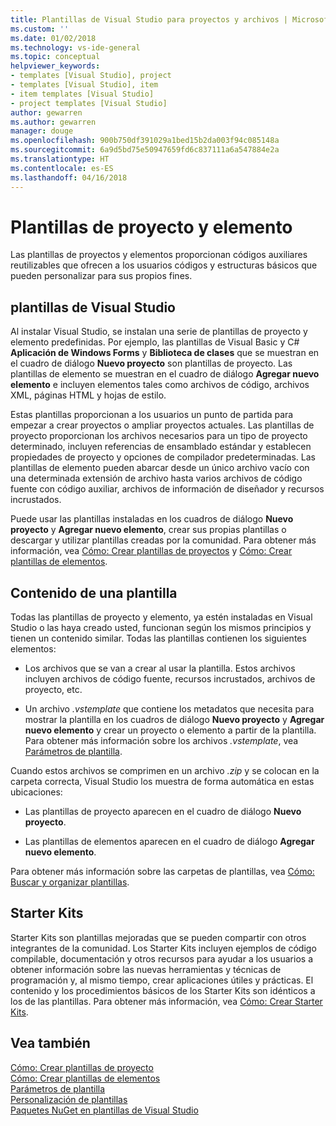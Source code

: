 ```yaml
---
title: Plantillas de Visual Studio para proyectos y archivos | Microsoft Docs
ms.custom: ''
ms.date: 01/02/2018
ms.technology: vs-ide-general
ms.topic: conceptual
helpviewer_keywords:
- templates [Visual Studio], project
- templates [Visual Studio], item
- item templates [Visual Studio]
- project templates [Visual Studio]
author: gewarren
ms.author: gewarren
manager: douge
ms.openlocfilehash: 900b750df391029a1bed15b2da003f94c085148a
ms.sourcegitcommit: 6a9d5bd75e50947659fd6c837111a6a547884e2a
ms.translationtype: HT
ms.contentlocale: es-ES
ms.lasthandoff: 04/16/2018
---
```

# <a name="project-and-item-templates"></a>Plantillas de proyecto y elemento

Las plantillas de proyectos y elementos proporcionan códigos auxiliares reutilizables que ofrecen a los usuarios códigos y estructuras básicos que pueden personalizar para sus propios fines.

## <a name="visual-studio-templates"></a>plantillas de Visual Studio

Al instalar Visual Studio, se instalan una serie de plantillas de proyecto y elemento predefinidas. Por ejemplo, las plantillas de Visual Basic y C# **Aplicación de Windows Forms** y **Biblioteca de clases** que se muestran en el cuadro de diálogo **Nuevo proyecto** son plantillas de proyecto. Las plantillas de elemento se muestran en el cuadro de diálogo **Agregar nuevo elemento** e incluyen elementos tales como archivos de código, archivos XML, páginas HTML y hojas de estilo.

Estas plantillas proporcionan a los usuarios un punto de partida para empezar a crear proyectos o ampliar proyectos actuales. Las plantillas de proyecto proporcionan los archivos necesarios para un tipo de proyecto determinado, incluyen referencias de ensamblado estándar y establecen propiedades de proyecto y opciones de compilador predeterminadas. Las plantillas de elemento pueden abarcar desde un único archivo vacío con una determinada extensión de archivo hasta varios archivos de código fuente con código auxiliar, archivos de información de diseñador y recursos incrustados.

Puede usar las plantillas instaladas en los cuadros de diálogo **Nuevo proyecto** y **Agregar nuevo elemento**, crear sus propias plantillas o descargar y utilizar plantillas creadas por la comunidad. Para obtener más información, vea [Cómo: Crear plantillas de proyectos](../ide/how-to-create-project-templates.md) y [Cómo: Crear plantillas de elementos](../ide/how-to-create-item-templates.md).

## <a name="contents-of-a-template"></a>Contenido de una plantilla

Todas las plantillas de proyecto y elemento, ya estén instaladas en Visual Studio o las haya creado usted, funcionan según los mismos principios y tienen un contenido similar. Todas las plantillas contienen los siguientes elementos:

- Los archivos que se van a crear al usar la plantilla. Estos archivos incluyen archivos de código fuente, recursos incrustados, archivos de proyecto, etc.

- Un archivo *.vstemplate* que contiene los metadatos que necesita para mostrar la plantilla en los cuadros de diálogo **Nuevo proyecto** y **Agregar nuevo elemento** y crear un proyecto o elemento a partir de la plantilla. Para obtener más información sobre los archivos *.vstemplate*, vea [Parámetros de plantilla](../ide/template-parameters.md).

Cuando estos archivos se comprimen en un archivo *.zip* y se colocan en la carpeta correcta, Visual Studio los muestra de forma automática en estas ubicaciones:

- Las plantillas de proyecto aparecen en el cuadro de diálogo **Nuevo proyecto**.

- Las plantillas de elementos aparecen en el cuadro de diálogo **Agregar nuevo elemento**.

Para obtener más información sobre las carpetas de plantillas, vea [Cómo: Buscar y organizar plantillas](../ide/how-to-locate-and-organize-project-and-item-templates.md).

## <a name="starter-kits"></a>Starter Kits

Starter Kits son plantillas mejoradas que se pueden compartir con otros integrantes de la comunidad. Los Starter Kits incluyen ejemplos de código compilable, documentación y otros recursos para ayudar a los usuarios a obtener información sobre las nuevas herramientas y técnicas de programación y, al mismo tiempo, crear aplicaciones útiles y prácticas. El contenido y los procedimientos básicos de los Starter Kits son idénticos a los de las plantillas. Para obtener más información, vea [Cómo: Crear Starter Kits](../ide/how-to-create-starter-kits.md).

## <a name="see-also"></a>Vea también

[Cómo: Crear plantillas de proyecto](../ide/how-to-create-project-templates.md)  
[Cómo: Crear plantillas de elementos](../ide/how-to-create-item-templates.md)  
[Parámetros de plantilla](../ide/template-parameters.md)  
[Personalización de plantillas](../ide/customizing-project-and-item-templates.md)  
[Paquetes NuGet en plantillas de Visual Studio](/nuget/visual-studio-extensibility/visual-studio-templates)